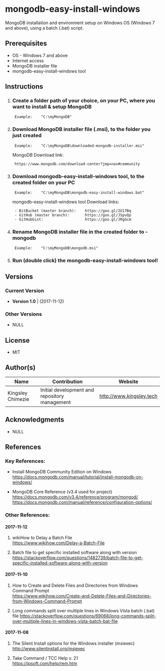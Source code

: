 # mongodb-easy-install-windows #
MongoDB installation and environment setup on Windows OS (Windows 7 and above), using a batch (.bat) script.


## __Prerequisites__ ##
* OS - Windows 7 and above
* Internet access
* MongoDB installer file
* mongodb-easy-install-windows tool



## __Instructions__ ##
1. ### Create a folder path of your choice, on your PC, where you want to install & setup MongoDB ###

        Example:    "C:\myMongoDB"


1. ### Download MongoDB installer file (.msi), to the folder you just created ###

        Example:    "C:\myMongoDB\downloaded-mongodb-installer.msi"
    
    MongoDB Download link: 
            
        https://www.mongodb.com/download-center?jmp=nav#community   


1. ### Download mongodb-easy-install-windows tool, to the created folder on your PC ###

        Example:    "C:\myMongoDB\mongodb-easy-install-windows.bat"

    mongodb-easy-install-windows tool Download links:  
    
        - BitBucket (master branch):    https://goo.gl/2U17Bq  
        - GitHub (master branch):       https://goo.gl/JSpvQp  
        - GitHubGist:                   https://goo.gl/JRgGcm


1. ### Rename MongoDB installer file in the created folder to - __mongodb__ ###

        Example:    "C:\myMongoDB\mongodb.msi"

1. ### Run (double click) the mongodb-easy-install-windows tool!



## __Versions__ ##
### Current Version ###
* __Version 1.0__ | (2017-11-12)

### Other Versions ###
* NULL



## __License__ ##
* MIT 



## __Author(s)__ ##
| Name              	| Contribution                                   	| Website                  	|
|-------------------	|------------------------------------------------	|--------------------------	|
| Kingsley Chimezie 	| Initial development and repository management  	| http://www.kingsley.tech 	|



## __Acknowledgments__ ##
* NULL



## __References__ ##

### Key References: ###
* Install MongoDB Community Edition on Windows   
https://docs.mongodb.com/manual/tutorial/install-mongodb-on-windows/

* MongoDB Core Reference (v3.4 used for project)  
https://docs.mongodb.com/v3.4/reference/program/mongod/
https://docs.mongodb.com/manual/reference/configuration-options/


### Other References: ###

#### 2017-11-12 ####
1. wikiHow to Delay a Batch File   
https://www.wikihow.com/Delay-a-Batch-File

1. Batch file to get specific installed software along with version  
https://stackoverflow.com/questions/1482739/batch-file-to-get-specific-installed-software-along-with-version

#### 2017-11-10 ####
1. How to Create and Delete Files and Directories from Windows Command Prompt   
https://www.wikihow.com/Create-and-Delete-Files-and-Directories-from-Windows-Command-Prompt

1. Long commands split over multiple lines in Windows Vista batch (.bat) file
https://stackoverflow.com/questions/69068/long-commands-split-over-multiple-lines-in-windows-vista-batch-bat-file

#### 2017-11-08 ####
1. The Silent Install options for the Windows installer (msiexec)   
http://www.silentinstall.org/msiexec

1. Take Command / TCC Help v. 21   
https://jpsoft.com/help/rem.htm